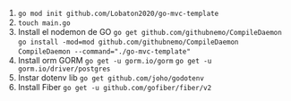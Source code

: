1. `go mod init github.com/Lobaton2020/go-mvc-template`
2. `touch main.go`
3. Install el nodemon de GO
    `go get github.com/githubnemo/CompileDaemon`
    `go install -mod=mod github.com/githubnemo/CompileDaemon`
    `CompileDaemon --command="./go-mvc-template"`
4. Install orm GORM
    `go get -u gorm.io/gorm`
    `go get -u gorm.io/driver/postgres`
5. Instar dotenv lib
    `go get github.com/joho/godotenv`
6. Install Fiber
    `go get -u github.com/gofiber/fiber/v2`
